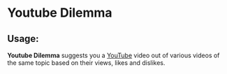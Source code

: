 Youtube Dilemma
================================
       
Usage:
----------
**Youtube Dilemma** suggests you a [YouTube](http://youtube.com) video out of various videos of the same topic based on their views, likes and dislikes.

